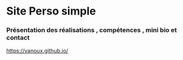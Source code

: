 # Site Perso simple
### Présentation des réalisations , compétences , mini bio et contact
https://vanoux.github.io/
